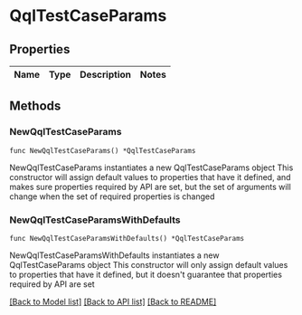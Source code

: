 # QqlTestCaseParams

## Properties

Name | Type | Description | Notes
------------ | ------------- | ------------- | -------------

## Methods

### NewQqlTestCaseParams

`func NewQqlTestCaseParams() *QqlTestCaseParams`

NewQqlTestCaseParams instantiates a new QqlTestCaseParams object
This constructor will assign default values to properties that have it defined,
and makes sure properties required by API are set, but the set of arguments
will change when the set of required properties is changed

### NewQqlTestCaseParamsWithDefaults

`func NewQqlTestCaseParamsWithDefaults() *QqlTestCaseParams`

NewQqlTestCaseParamsWithDefaults instantiates a new QqlTestCaseParams object
This constructor will only assign default values to properties that have it defined,
but it doesn't guarantee that properties required by API are set


[[Back to Model list]](../README.md#documentation-for-models) [[Back to API list]](../README.md#documentation-for-api-endpoints) [[Back to README]](../README.md)


